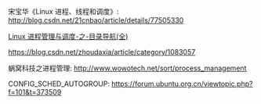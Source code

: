 宋宝华《Linux 进程、线程和调度》: http://blog.csdn.net/21cnbao/article/details/77505330

[Linux 进程管理与调度-之-目录导航(全)](http://blog.csdn.net/gatieme/article/details/51456569)

https://blog.csdn.net/zhoudaxia/article/category/1083057

蜗窝科技之进程管理: http://www.wowotech.net/sort/process_management

CONFIG_SCHED_AUTOGROUP: https://forum.ubuntu.org.cn/viewtopic.php?f=101&t=373509